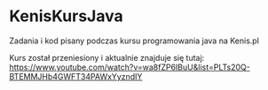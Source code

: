 # KenisKursJava
Zadania i kod pisany podczas kursu programowania java na Kenis.pl

Kurs został przeniesiony i aktualnie znajduje się tutaj:<br>
https://www.youtube.com/watch?v=wa8fZP6IBuU&list=PLTs20Q-BTEMMJHb4GWFT34PAWxYyzndIY
